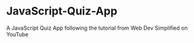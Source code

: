 # JavaScript-Quiz-App
A JavaScript Quiz App following the tutorial from Web Dev Simplified on YouTube
